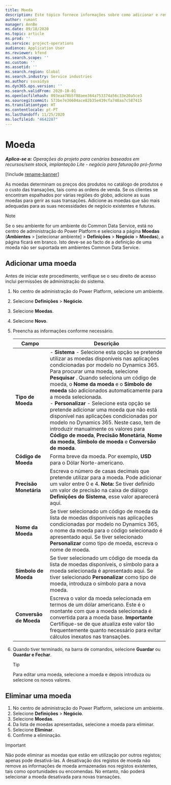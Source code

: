 ```yaml
---
title: Moeda
description: Este tópico fornece informações sobre como adicionar e remover tipos de moeda em Operações de projeto.
author: rumant
manager: AnnBe
ms.date: 09/18/2020
ms.topic: article
ms.prod: ''
ms.service: project-operations
audience: Application User
ms.reviewer: kfend
ms.search.scope: ''
ms.custom: ''
ms.assetid: ''
ms.search.region: Global
ms.search.industry: Service industries
ms.author: suvaidya
ms.dyn365.ops.version: ''
ms.search.validFrom: 2020-10-01
ms.openlocfilehash: 093eaa78b5f88aee364a753374a56c33e20a5ce3
ms.sourcegitcommit: 573be7e36604ace82b35e439cfa748aa7c587415
ms.translationtype: HT
ms.contentlocale: pt-PT
ms.lasthandoff: 11/25/2020
ms.locfileid: "4642287"
---
```

# <a name="currency"></a>Moeda

_**Aplica-se a:** Operações do projeto para cenários baseados em recursos/sem stock, implantação Lite - negócio para faturação pró-forma_

[!include [rename-banner](~/includes/cc-data-platform-banner.md)]

As moedas determinam os preços dos produtos no catálogo de produtos e o custo das transações, tais como as ordens de venda. Se os clientes se encontram espalhados por várias regiões do globo, adicione as suas moedas para gerir as suas transações. Adicione as moedas que são mais adequadas para as suas necessidades de negócio existentes e futuras.  

> [!NOTE]
> Se o seu ambiente for um ambiente do Common Data Service, está no centro de administração do Power Platform e seleciona a página **Moedas** (**Ambientes** > [selecionar ambiente] > **Definições** > **Negócio** > **Moedas**), a página ficará em branco. Isto deve-se ao facto de a definição de uma moeda não ser suportada em ambientes Common Data Service.

## <a name="add-a-currency"></a>Adicionar uma moeda  
Antes de iniciar este procedimento, verifique se o seu direito de acesso inclui permissões de administração do sistema. 

1. No centro de administração do Power Platform, selecione um ambiente. 
2. Selecione **Definições** > **Negócio**.
3. Selecione **Moedas**.  
4. Selecione **Novo**.  
5. Preencha as informações conforme necessário.  


   |          Campo          |                                                                                                                                                                                                                                                                                                                                                                            Descrição                                                                                                                                                                                                                                                                                                                                                                            |
   |-------------------------|-------------------------------------------------------------------------------------------------------------------------------------------------------------------------------------------------------------------------------------------------------------------------------------------------------------------------------------------------------------------------------------------------------------------------------------------------------------------------------------------------------------------------------------------------------------------------------------------------------------------------------------------------------------------------------------------------------------------------------------------------------------------|
   |    **Tipo de Moeda**    | - **Sistema** - Selecione esta opção se pretende utilizar as moedas disponíveis nas aplicações condicionadas por modelo no Dynamics 365. Para procurar uma moeda, selecione **Pesquisar** . Quando seleciona um código de moeda, o **Nome da moeda** e o **Símbolo de moeda** são adicionados automaticamente para a moeda selecionada.<br />- **Personalizar** - Selecione esta opção se pretende adicionar uma moeda que não está disponível nas aplicações condicionadas por modelo no Dynamics 365. Neste caso, tem de introduzir manualmente os valores para **Código de moeda**, **Precisão Monetária**, **Nome da moeda**, **Símbolo de moeda** e **Conversão de moeda**. |
   |    **Código de Moeda**    |                                                                                                                                                                                                                                                                                                                                            Forma breve da moeda. Por exemplo, **USD** para o Dólar Norte-americano.                                                                                                                                                                                                                                                                                                                                            |
   | **Precisão Monetária**  |                                                                                                                                                                                  Escreva o número de casas decimais que pretende utilizar para a moeda.  Pode adicionar um valor entre 0 e 4. **Nota:** Se tiver definido um valor de precisão na caixa de diálogo **Definições do Sistema**, esse valor aparecerá aqui.                                                                                                                                                                                  |
   |    **Nome da Moeda**    |                                                                                                                                                                                                                                         Se tiver selecionado um código de moeda da lista de moedas disponíveis nas aplicações condicionadas por modelo no Dynamics 365, o nome da moeda para o código selecionado é apresentado aqui. Se tiver selecionado **Personalizar** como tipo de moeda, escreva o nome de moeda.                                                                                                                                                                                                                                          |
   |   **Símbolo de Moeda**   |                                                                                                                                                                                                                                                                      Se tiver selecionado um código de moeda da lista de moedas disponíveis, o símbolo para a moeda selecionada é apresentado aqui. Se tiver selecionado **Personalizar** como tipo de moeda, introduza o símbolo para a nova moeda.                                                                                                                                                                                                                                                                       |
   | **Conversão de Moeda** |                                                                                                                                                                                                                                     Escreva o valor da moeda selecionada em termos de um dólar americano. Este é o montante com que a moeda selecionada é convertida para a moeda base. **Importante** Certifique-se de que atualiza este valor tão frequentemente quanto necessário para evitar cálculos inexatos nas transações.                                                                                                                                                                                                                                      |


6. Quando tiver terminado, na barra de comandos, selecione **Guardar** ou **Guardar e Fechar**.  

   > [!TIP]
   >  Para editar uma moeda, selecione a moeda e depois introduza ou selecione os novos valores.  

## <a name="delete-a-currency"></a>Eliminar uma moeda  

1. No centro de administração do Power Platform, selecione um ambiente. 
2. Selecione **Definições** > **Negócio**.
3. Selecione **Moedas**.  
4. Da lista de moedas apresentadas, selecione a moeda para eliminar.  
5. Selecione **Eliminar**.  
6. Confirme a eliminação.  

> [!IMPORTANT]
>  Não pode eliminar as moedas que estão em utilização por outros registos; apenas pode desativá-las. A desativação dos registos de moeda não remove as informações de moeda armazenadas nos registos existentes, tais como oportunidades ou encomendas. No entanto, não poderá selecionar a moeda desativada para novas transações.  
